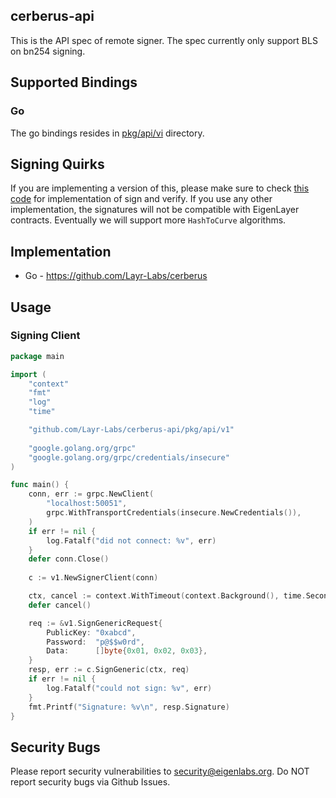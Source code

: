 ## cerberus-api
This is the API spec of remote signer. 
The spec currently only support BLS on bn254 signing. 

## Supported Bindings
### Go
The go bindings resides in [pkg/api/vi](pkg/api/v1) directory.

## Signing Quirks
If you are implementing a version of this, please make sure to check [this code](https://github.com/Layr-Labs/cerberus/blob/6ce641c6323c412b2b9383169ee70fef22c13c60/internal/crypto/utils.go#L30-L36) 
for implementation of sign and verify. If you use any other implementation, the signatures will not be compatible with EigenLayer contracts.
Eventually we will support more `HashToCurve` algorithms.

## Implementation
* Go - https://github.com/Layr-Labs/cerberus
  
## Usage
### Signing Client
```go
package main

import (
    "context"
    "fmt"
    "log"
    "time"

    "github.com/Layr-Labs/cerberus-api/pkg/api/v1"
	
    "google.golang.org/grpc"
	"google.golang.org/grpc/credentials/insecure"
)

func main() {
	conn, err := grpc.NewClient(
		"localhost:50051", 
		grpc.WithTransportCredentials(insecure.NewCredentials()),
	)
    if err != nil {
        log.Fatalf("did not connect: %v", err)
    }
    defer conn.Close()
	
    c := v1.NewSignerClient(conn)

    ctx, cancel := context.WithTimeout(context.Background(), time.Second)
    defer cancel()

    req := &v1.SignGenericRequest{
		PublicKey: "0xabcd",
		Password:  "p@$$w0rd",
		Data:      []byte{0x01, 0x02, 0x03},
    }
    resp, err := c.SignGeneric(ctx, req)
    if err != nil {
        log.Fatalf("could not sign: %v", err)
    }
    fmt.Printf("Signature: %v\n", resp.Signature)
}
```

## Security Bugs
Please report security vulnerabilities to security@eigenlabs.org. Do NOT report security bugs via Github Issues.